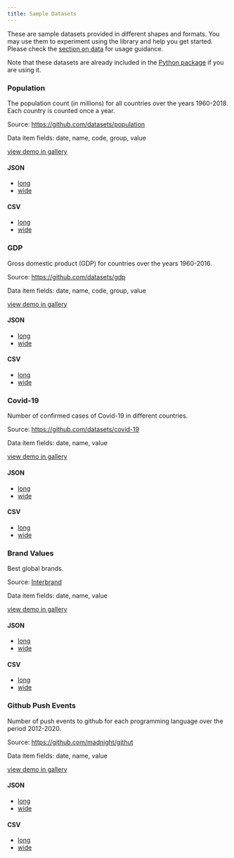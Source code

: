 ```yaml
---
title: Sample Datasets
---
```


These are sample datasets provided in different shapes and formats.
You may use them to experiment using the library and help you get started.
Please check the [section on data](./documentation/data.md) for usage guidance.

Note that these datasets are already included in the [Python package](./packages/python.md) if you are using it.

### Population

The population count (in millions) for all countries over the years 1960-2018.
Each country is counted once a year.

Source: <a href="https://github.com/datasets/population" target="_blank" class="external">https://github.com/datasets/population</a>

Data item fields: date, name, code, group, value

[view demo in gallery](/gallery/data-population)

#### JSON

- <a href="/data/population.json" target="_blank" class="external">long</a>
- <a href="/data/population-wide.json" target="_blank" class="external">wide</a>

#### CSV

- <a href="/data/population.csv" target="_blank" class="external">long</a>
- <a href="/data/population-wide.csv" target="_blank" class="external">wide</a>

### GDP

Gross domestic product (GDP) for countries over the years 1960-2016.

Source: <a href="https://github.com/datasets/gdp" target="_blank" class="external">https://github.com/datasets/gdp</a>

Data item fields: date, name, code, group, value

[view demo in gallery](/gallery/data-gdp)

#### JSON

- <a href="/data/gdp.json" target="_blank" class="external">long</a>
- <a href="/data/gdp-wide.json" target="_blank" class="external">wide</a>

#### CSV

- <a href="/data/gdp.csv" target="_blank" class="external">long</a>
- <a href="/data/gdp-wide.csv" target="_blank" class="external">wide</a>

### Covid-19

Number of confirmed cases of Covid-19 in different countries.

Source: <a href="https://github.com/datasets/covid-19" target="_blank" class="external">https://github.com/datasets/covid-19</a>

Data item fields: date, name, value

[view demo in gallery](/gallery/data-covid-19)

#### JSON

- <a href="/data/covid-19.json" target="_blank" class="external">long</a>
- <a href="/data/covid-19-wide.json" target="_blank" class="external">wide</a>

#### CSV

- <a href="/data/covid-19.csv" target="_blank" class="external">long</a>
- <a href="/data/covid-19-wide.csv" target="_blank" class="external">wide</a>

### Brand Values

Best global brands.

Source: <a href="https://www.interbrand.com/" target="_blank" class="external">Interbrand</a>

Data item fields: date, name, value

[view demo in gallery](/gallery/data-brand-values)

#### JSON

- <a href="/data/brands.json" target="_blank" class="external">long</a>
- <a href="/data/brands-wide.json" target="_blank" class="external">wide</a>

#### CSV

- <a href="/data/brands.csv" target="_blank" class="external">long</a>
- <a href="/data/brands-wide.csv" target="_blank" class="external">wide</a>

### Github Push Events

Number of push events to github for each programming language over the period 2012-2020.

Source: <a href="https://github.com/madnight/githut" target="_blank" class="external">https://github.com/madnight/githut</a>

Data item fields: date, name, value

[view demo in gallery](/gallery/data-gh-push)

#### JSON

- <a href="/data/gh-push.json" target="_blank" class="external">long</a>
- <a href="/data/gh-push-wide.json" target="_blank" class="external">wide</a>

#### CSV

- <a href="/data/gh-push.csv" target="_blank" class="external">long</a>
- <a href="/data/gh-push-wide.csv" target="_blank" class="external">wide</a>
